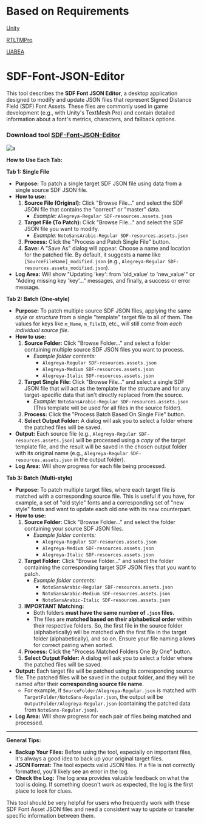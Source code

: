 
# Based on Requirements

[Unity](https://unity.com/fr/download)

[RTLTMPro](https://github.com/pnarimani/RTLTMPro)

[UABEA](https://github.com/nesrak1/UABEA)

# SDF-Font-JSON-Editor
This tool describes the **SDF Font JSON Editor**, a desktop application designed to modify and update JSON files that represent Signed Distance Field (SDF) Font Assets. These files are commonly used in game development (e.g., with Unity's TextMesh Pro) and contain detailed information about a font's metrics, characters, and fallback options.

### Download tool [SDF-Font-JSON-Editor](https://github.com/MrGamesKingPro/SDF-Font-JSON-Editor/releases/tag/SDF-Font-JSON-Editor)


![a](https://github.com/user-attachments/assets/9da5aa1f-123c-49d3-b487-c1ec960fb42b)

**How to Use Each Tab:**

**Tab 1: Single File**

*   **Purpose:** To patch a single target SDF JSON file using data from a single source SDF JSON file.
*   **How to use:**
    1.  **Source File (Original):** Click "Browse File..." and select the SDF JSON file that contains the "correct" or "master" data.
        *   *Example:* `Alegreya-Regular SDF-resources.assets.json`
    2.  **Target File (To Patch):** Click "Browse File..." and select the SDF JSON file you want to modify.
        *   *Example:* `NotoSansArabic-Regular SDF-resources.assets.json`
    3.  **Process:** Click the "Process and Patch Single File" button.
    4.  **Save:** A "Save As" dialog will appear. Choose a name and location for the patched file. By default, it suggests a name like `[SourceFileName]_modified.json` (e.g., `Alegreya-Regular SDF-resources.assets_modified.json`).
*   **Log Area:** Will show "Updating 'key': from 'old_value' to 'new_value'" or "Adding missing key 'key'..." messages, and finally, a success or error message.

**Tab 2: Batch (One-style)**

*   **Purpose:** To patch multiple source SDF JSON files, applying the same *style* or *structure* from a single "template" target file to all of them. The values for keys like `m_Name`, `m_FileID`, etc., will still come from *each individual source file*.
*   **How to use:**
    1.  **Source Folder:** Click "Browse Folder..." and select a folder containing multiple source SDF JSON files you want to process.
        *   *Example folder contents:*
            *   `Alegreya-Regular SDF-resources.assets.json`
            *   `Alegreya-Medium SDF-resources.assets.json`
            *   `Alegreya-Italic SDF-resources.assets.json`
    2.  **Target Single File:** Click "Browse File..." and select a single SDF JSON file that will act as the template for the structure and for any target-specific data that isn't directly replaced from the source.
        *   *Example:* `NotoSansArabic-Regular SDF-resources.assets.json` (This template will be used for all files in the source folder).
    3.  **Process:** Click the "Process Batch Based On Single File" button.
    4.  **Select Output Folder:** A dialog will ask you to select a folder where the patched files will be saved.
*   **Output:** Each source file (e.g., `Alegreya-Regular SDF-resources.assets.json`) will be processed using a *copy* of the target template file, and the result will be saved in the chosen output folder with its original name (e.g., `Alegreya-Regular SDF-resources.assets.json` in the output folder).
*   **Log Area:** Will show progress for each file being processed.

**Tab 3: Batch (Multi-style)**

*   **Purpose:** To patch multiple target files, where each target file is matched with a corresponding source file. This is useful if you have, for example, a set of "old style" fonts and a corresponding set of "new style" fonts and want to update each old one with its new counterpart.
*   **How to use:**
    1.  **Source Folder:** Click "Browse Folder..." and select the folder containing your source SDF JSON files.
        *   *Example folder contents:*
            *   `Alegreya-Regular SDF-resources.assets.json`
            *   `Alegreya-Medium SDF-resources.assets.json`
            *   `Alegreya-Italic SDF-resources.assets.json`
    2.  **Target Folder:** Click "Browse Folder..." and select the folder containing the corresponding target SDF JSON files that you want to patch.
        *   *Example folder contents:*
            *   `NotoSansArabic-Regular SDF-resources.assets.json`
            *   `NotoSansArabic-Medium SDF-resources.assets.json`
            *   `NotoSansArabic-Italic SDF-resources.assets.json`
    3.  **IMPORTANT Matching:**
        *   Both folders **must have the same number of `.json` files.**
        *   The files are **matched based on their alphabetical order** within their respective folders. So, the first file in the source folder (alphabetically) will be matched with the first file in the target folder (alphabetically), and so on. Ensure your file naming allows for correct pairing when sorted.
    4.  **Process:** Click the "Process Matched Folders One By One" button.
    5.  **Select Output Folder:** A dialog will ask you to select a folder where the patched files will be saved.
*   **Output:** Each target file will be patched using its corresponding source file. The patched files will be saved in the output folder, and they will be named after their **corresponding source file name**.
    *   For example, if `SourceFolder/Alegreya-Regular.json` is matched with `TargetFolder/NotoSans-Regular.json`, the output will be `OutputFolder/Alegreya-Regular.json` (containing the patched data from `NotoSans-Regular.json`).
*   **Log Area:** Will show progress for each pair of files being matched and processed.

---

**General Tips:**

*   **Backup Your Files:** Before using the tool, especially on important files, it's always a good idea to back up your original target files.
*   **JSON Format:** The tool expects valid JSON files. If a file is not correctly formatted, you'll likely see an error in the log.
*   **Check the Log:** The log area provides valuable feedback on what the tool is doing. If something doesn't work as expected, the log is the first place to look for clues.

This tool should be very helpful for users who frequently work with these SDF Font Asset JSON files and need a consistent way to update or transfer specific information between them.
